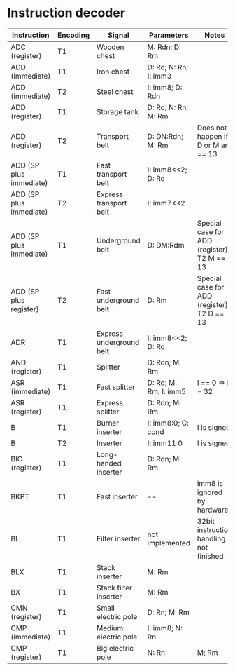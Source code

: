 # Instruction decoder

| Instruction | Encoding | Signal | Parameters| Notes |
|-------------|----------|--------|-----------|-------|
| ADC (register) | T1 | Wooden chest | M: Rdn; D: Rm | |
| ADD (immediate) | T1 | Iron chest | D: Rd; N: Rn; I: imm3 | |
| ADD (immediate) | T2 | Steel chest | I: imm8; D: Rdn | |
| ADD (register) | T1 | Storage tank | D: Rd; N: Rn; M: Rm | |
| ADD (register) | T2 | Transport belt | D: DN:Rdn; M: Rm | Does not happen if D or M are == 13 |
| ADD (SP plus immediate) | T1 | Fast transport belt | I: imm8<<2; D: Rd | |
| ADD (SP plus immediate) | T2 | Express transport belt | I: imm7<<2 | |
| ADD (SP plus immediate) | T1 | Underground belt | D: DM:Rdm | Special case for ADD (register) T2 M == 13 |
| ADD (SP plus register) | T2 | Fast underground belt | D: Rm | Special case for ADD (register) T2 D == 13 |
| ADR | T1 | Express underground belt | I: imm8<<2; D: Rd | |
| AND (register) | T1 | Splitter | D: Rdn; M: Rm | |
| ASR (immediate) | T1 | Fast splitter | D: Rd; M: Rm; I: imm5 | I == 0 => I = 32 |
| ASR (register) | T1 | Express splitter | D: Rdn; M: Rm | |
| B | T1 | Burner inserter | I: imm8:0; C: cond | I is signed |
| B | T2 | Inserter | I: imm11:0 | I is signed |
| BIC (register) | T1 | Long-handed inserter | D: Rdn; M: Rm | |
| BKPT | T1 | Fast inserter | -- | imm8 is ignored by hardware |
| BL | T1 | Filter inserter | not implemented | 32bit instruction handling not finished |
| BLX | T1 | Stack inserter | M: Rm | |
| BX | T1 | Stack filter inserter | M: Rm | |
| CMN (register) | T1 | Small electric pole | D: Rn; M: Rm | |
| CMP (immediate) | T1 | Medium electric pole | I: imm8; N: Rn | |
| CMP (register) | T1 | Big electric pole | N: Rn | M; Rm | |

